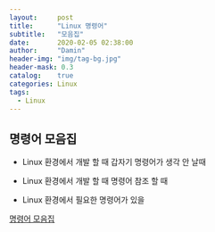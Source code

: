 ```yaml
---
layout:     post
title:      "Linux 명령어"
subtitle:   "모음집"
date:       2020-02-05 02:38:00
author:     "Damin"
header-img: "img/tag-bg.jpg"
header-mask: 0.3
catalog:    true
categories: Linux
tags:
  - Linux
---
```


## 명령어 모음집

- Linux 환경에서 개발 할 때 갑자기 명령어가 생각 안 날때

- Linux 환경에서 개발 할 때 명령어 참조 할 때

- Linux 환경에서 필요한 명령어가 있을 

[명령어 모음집](https://schulwin.tistory.com/entry/%EB%A6%AC%EB%88%85%EC%8A%A4-%EB%AA%85%EB%A0%B9%EC%96%B4-%EB%AA%A8%EC%9D%8C)
